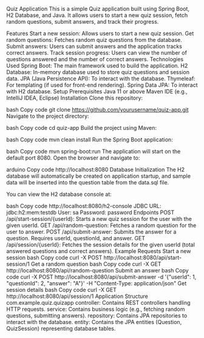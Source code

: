 Quiz Application
This is a simple Quiz application built using Spring Boot, H2 Database, and Java. It allows users to start a new quiz session, fetch random questions, submit answers, and track their progress.

Features
Start a new session: Allows users to start a new quiz session.
Get random questions: Fetches random quiz questions from the database.
Submit answers: Users can submit answers and the application tracks correct answers.
Track session progress: Users can view the number of questions answered and the number of correct answers.
Technologies Used
Spring Boot: The main framework used to build the application.
H2 Database: In-memory database used to store quiz questions and session data.
JPA (Java Persistence API): To interact with the database.
Thymeleaf: For templating (if used for front-end rendering).
Spring Data JPA: To interact with H2 database.
Setup
Prerequisites
Java 11 or above
Maven
IDE (e.g., IntelliJ IDEA, Eclipse)
Installation
Clone this repository:

bash
Copy code
git clone https://github.com/yourusername/quiz-app.git
Navigate to the project directory:

bash
Copy code
cd quiz-app
Build the project using Maven:

bash
Copy code
mvn clean install
Run the Spring Boot application:

bash
Copy code
mvn spring-boot:run
The application will start on the default port 8080. Open the browser and navigate to:

arduino
Copy code
http://localhost:8080
Database Initialization
The H2 database will automatically be created on application startup, and sample data will be inserted into the question table from the data.sql file.

You can view the H2 database console at:

bash
Copy code
http://localhost:8080/h2-console
JDBC URL: jdbc:h2:mem:testdb
User: sa
Password: password
Endpoints
POST /api/start-session/{userId}: Starts a new quiz session for the user with the given userId.
GET /api/random-question: Fetches a random question for the user to answer.
POST /api/submit-answer: Submits the answer for a question. Requires userId, questionId, and answer.
GET /api/session/{userId}: Fetches the session details for the given userId (total answered questions and correct answers).
Example Requests
Start a new session
bash
Copy code
curl -X POST http://localhost:8080/api/start-session/1
Get a random question
bash
Copy code
curl -X GET http://localhost:8080/api/random-question
Submit an answer
bash
Copy code
curl -X POST http://localhost:8080/api/submit-answer -d '{"userId": 1, "questionId": 2, "answer": "A"}' -H "Content-Type: application/json"
Get session details
bash
Copy code
curl -X GET http://localhost:8080/api/session/1
Application Structure
com.example.quiz.quizapp
controller: Contains REST controllers handling HTTP requests.
service: Contains business logic (e.g., fetching random questions, submitting answers).
repository: Contains JPA repositories to interact with the database.
entity: Contains the JPA entities (Question, QuizSession) representing database tables.
